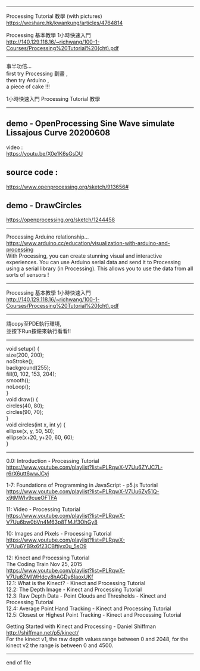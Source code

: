 
-----------------------------------------------------------   
  
Processing Tutorial 教學 (with pictures)   
  https://weshare.hk/kwankung/articles/4764814  
  
Processing 基本教學 1小時快速入門  
  http://140.129.118.16/~richwang/100-1-Courses/Processing%20Tutorial%20(cht).pdf  
  
-----------------------------------------------------------   
  
事半功倍...  
first try Processing 劃畫 ,  
then try Arduino ,  
a piece of cake !!!  
  
1小時快速入門  Processing Tutorial 教學  
  
-----------------------------------------------------------   
  
## demo - OpenProcessing Sine Wave simulate Lissajous Curve 20200608  
video :  
  https://youtu.be/X0e1K6sGsDU  
## source code :  
  https://www.openprocessing.org/sketch/913656#  
  
  
## demo - DrawCircles  
  https://openprocessing.org/sketch/1244458  
  
  
-----------------------------------------------------------   
  
Processing Arduino relationship...  
  https://www.arduino.cc/education/visualization-with-arduino-and-processing  
With Processing, you can create stunning visual and interactive experiences. You can use Arduino serial data and send it to Processing using a serial library (in Processing). This allows you to use the data from all sorts of sensors !  
  
  
-----------------------------------------------------------   
  
Processing 基本教學 1小時快速入門  
  http://140.129.118.16/~richwang/100-1-Courses/Processing%20Tutorial%20(cht).pdf  
  
  
-----------------------------------------------------------   
  
請copy至PDE執行環境,  
並按下Run按鈕來執行看看!!  
  
  
-----------------------------------------------------------   
  
void setup() {  
    size(200, 200);  
    noStroke();  
    background(255);  
    fill(0, 102, 153, 204);  
    smooth();  
    noLoop();  
}  
void draw() {  
    circles(40, 80);  
    circles(90, 70);  
}  
void circles(int x, int y) {  
    ellipse(x, y, 50, 50);  
    ellipse(x+20, y+20, 60, 60);  
}  
  
  
-----------------------------------------------------------   
  
0.0: Introduction - Processing Tutorial  
  https://www.youtube.com/playlist?list=PLRqwX-V7Uu6ZYJC7L-r6rX6utt6wwJCyi  
  
1-7: Foundations of Programming in JavaScript - p5.js Tutorial  
  https://www.youtube.com/playlist?list=PLRqwX-V7Uu6Zy51Q-x9tMWIv9cueOFTFA  
  
11: Video - Processing Tutorial  
  https://www.youtube.com/playlist?list=PLRqwX-V7Uu6bw0bVn4M63p8TMJf3OhGy8  
  
10: Images and Pixels - Processing Tutorial  
  https://www.youtube.com/playlist?list=PLRqwX-V7Uu6YB9x6f23CBftiyx0u_5sO9  
  
12: Kinect and Processing Tutorial  
The Coding Train Nov 25, 2015  
  https://www.youtube.com/playlist?list=PLRqwX-V7Uu6ZMlWHdcy8hAGDy6IaoxUKf  
12.1: What is the Kinect? - Kinect and Processing Tutorial  
12.2: The Depth Image - Kinect and Processing Tutorial  
12.3: Raw Depth Data - Point Clouds and Thresholds - Kinect and Processing Tutorial  
12.4: Average Point Hand Tracking - Kinect and Processing Tutorial  
12.5: Closest or Highest Point Tracking - Kinect and Processing Tutorial  
  
Getting Started with Kinect and Processing - Daniel Shiffman
  http://shiffman.net/p5/kinect/  
For the kinect v1, the raw depth values range between 0 and 2048, for the kinect v2 the range is between 0 and 4500.  
  
  
-----------------------------------------------------------   
end of file
